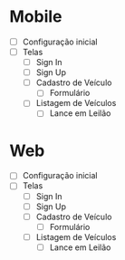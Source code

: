 # Mobile

- [ ] Configuração inicial
- [ ] Telas
  - [ ] Sign In
  - [ ] Sign Up
  - [ ] Cadastro de Veículo
    - [ ] Formulário
  - [ ] Listagem de Veículos
    - [ ] Lance em Leilão

# Web

- [ ] Configuração inicial
- [ ] Telas
  - [ ] Sign In
  - [ ] Sign Up
  - [ ] Cadastro de Veículo
    - [ ] Formulário
  - [ ] Listagem de Veículos
    - [ ] Lance em Leilão
